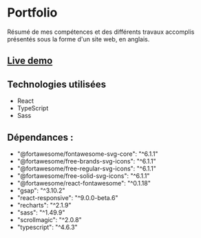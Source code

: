 # Portfolio

Résumé de mes compétences et des différents travaux accomplis présentés sous la forme d'un site web, en anglais. 

## [Live demo](https://timjeanmart.be/)

## Technologies utilisées

- React
- TypeScript
- Sass

## Dépendances :

- "@fortawesome/fontawesome-svg-core": "^6.1.1"
- "@fortawesome/free-brands-svg-icons": "^6.1.1"
- "@fortawesome/free-regular-svg-icons": "^6.1.1"
- "@fortawesome/free-solid-svg-icons": "^6.1.1"
- "@fortawesome/react-fontawesome": "^0.1.18"
- "gsap": "^3.10.2"
- "react-responsive": "^9.0.0-beta.6"
- "recharts": "^2.1.9"
- "sass": "^1.49.9"
- "scrollmagic": "^2.0.8"
- "typescript": "^4.6.3"
 
